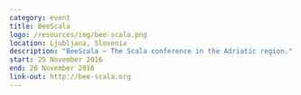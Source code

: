 ```yaml
---
category: event
title: BeeScala
logo: /resources/img/bee-scala.png
location: Ljubljana, Slovenia
description: "BeeScala – The Scala conference in the Adriatic region."
start: 25 November 2016
end: 26 November 2016
link-out: http://bee-scala.org
---
```

